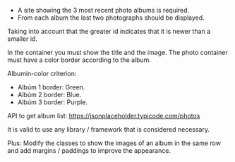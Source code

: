 - A site showing the 3 most recent photo albums is required.
- From each album the last two photographs should be displayed.

Taking into account that the greater id indicates that it is newer than a smaller id.

In the container you must show the title and the image.
 The photo container must have a color border according to the album.

Albumin-color criterion:
 - Albúm 1 border: Green.
 - Albúm 2 border: Blue.
 - Albúm 3 border: Purple.
 
API to get album list: https://jsonplaceholder.typicode.com/photos

It is valid to use any library / framework that is considered necessary.

Plus: Modify the classes to show the images of an album in the same row and add margins / paddings to improve the appearance. 